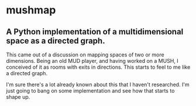 # mushmap
## A Python implementation of a multidimensional space as a directed graph.

This came out of a discussion on mapping spaces of two or more dimensions.  Being an old MUD player, and having worked on a MUSH, I conceived of it as rooms with exits in directions.  This starts to feel to me like a directed graph.

I'm sure there's a lot already known about this that I haven't researched.  I'm just going to bang on some implementation and see how that starts to shape up.
